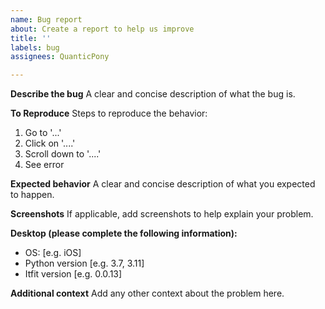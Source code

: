 ```yaml
---
name: Bug report
about: Create a report to help us improve
title: ''
labels: bug
assignees: QuanticPony

---
```


**Describe the bug**
A clear and concise description of what the bug is.

**To Reproduce**
Steps to reproduce the behavior:
1. Go to '...'
2. Click on '....'
3. Scroll down to '....'
4. See error

**Expected behavior**
A clear and concise description of what you expected to happen.

**Screenshots**
If applicable, add screenshots to help explain your problem.

**Desktop (please complete the following information):**
 - OS: [e.g. iOS]
 - Python version [e.g. 3.7, 3.11]
 - Itfit version [e.g. 0.0.13]

**Additional context**
Add any other context about the problem here.
